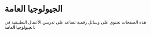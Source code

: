 # الجيولوجيا العامة

هذه الصفحات تحتوي على وسائل رقمية تساعد على تدريس الأعمال التطبيقية في الجيولوجيا العامة.
